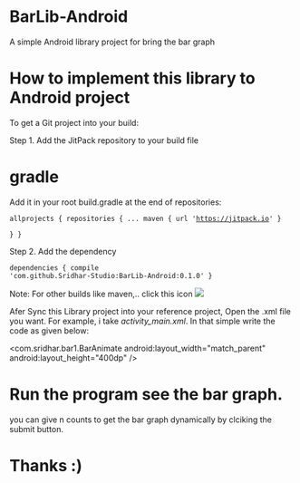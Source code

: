 # BarLib-Android
A simple Android library project for bring the bar graph

# How to implement this library to Android project

To get a Git project into your build:

Step 1. Add the JitPack repository to your build file

# gradle
Add it in your root build.gradle at the end of repositories:

<code>allprojects {
		repositories {
			...
			maven { url 'https://jitpack.io' }			
		}
	}</code>
	

  
  Step 2. Add the dependency
  
  <code>dependencies {
	        compile 'com.github.Sridhar-Studio:BarLib-Android:0.1.0'
	}</code>
  
  Note: For other builds like maven,.. click this icon [![](https://jitpack.io/v/Sridhar-Studio/BarLib-Android.svg)](https://jitpack.io/#Sridhar-Studio/BarLib-Android)
  
  Afer Sync this Library project into your reference project, Open the .xml file you want. 
  For example, i take <i> activity_main.xml</i>. In that simple write the code as given below:
  
  <com.sridhar.bar1.BarAnimate
        android:layout_width="match_parent"
        android:layout_height="400dp" />
        
 # Run the program see the bar graph.
  you can give n counts to get the bar graph dynamically by clciking the submit button.
  
  # Thanks :)


